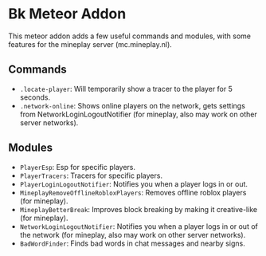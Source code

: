 # Bk Meteor Addon

This meteor addon adds a few useful commands and modules, with some features for the mineplay server (mc.mineplay.nl).

## Commands

- `.locate-player`: Will temporarily show a tracer to the player for 5 seconds.
- `.network-online`: Shows online players on the network, gets settings from NetworkLoginLogoutNotifier (for mineplay, also may work on other server networks).

## Modules

 - `PlayerEsp`: Esp for specific players.
 - `PlayerTracers`: Tracers for specific players.
 - `PlayerLoginLogoutNotifier`: Notifies you when a player logs in or out.
 - `MineplayRemoveOfflineRobloxPlayers`: Removes offline roblox players (for mineplay).
 - `MineplayBetterBreak`: Improves block breaking by making it creative-like (for mineplay).
 - `NetworkLoginLogoutNotifier`: Notifies you when a player logs in or out of the network (for mineplay, also may work on other server networks).
 - `BadWordFinder`: Finds bad words in chat messages and nearby signs.
